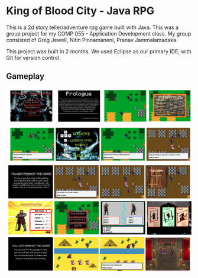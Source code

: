 # King of Blood City - Java RPG
This is a 2d story teller/adventure rpg game built with Java. This was a group project for my COMP 055 - Application Development class. My group consisted of Greg Jewell, Nitin Pinnamaneni, Pranav Jammalamadaka. 

This project was built in 2 months. We used Eclipse as our primary IDE, with Git for version control.  

## Gameplay
<img alt="Alt text" src="https://github.com/djcriley/java-rpg/blob/main/media/documentation/gameplay-screens1.png">
<img alt="Alt text" src="https://github.com/djcriley/java-rpg/blob/main/media/documentation/gameplay-screens2.png">


